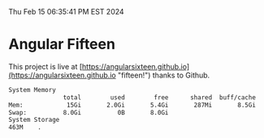 Thu Feb 15 06:35:41 PM EST 2024

# Angular Fifteen


This project is live at [https://angularsixteen.github.io](https://angularsixteen.github.io "fifteen!") thanks to Github.

```bash
System Memory
               total        used        free      shared  buff/cache   available
Mem:            15Gi       2.0Gi       5.4Gi       287Mi       8.5Gi        13Gi
Swap:          8.0Gi          0B       8.0Gi
System Storage
463M	.

